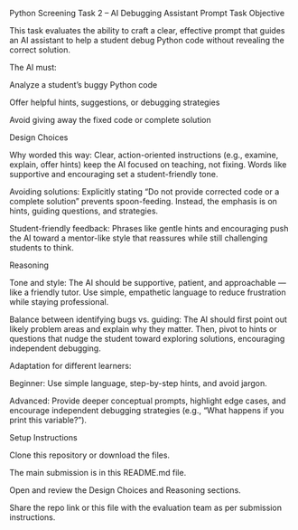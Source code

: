 Python Screening Task 2 – AI Debugging Assistant Prompt
Task Objective

This task evaluates the ability to craft a clear, effective prompt that guides an AI assistant to help a student debug Python code without revealing the correct solution.

The AI must:

Analyze a student’s buggy Python code

Offer helpful hints, suggestions, or debugging strategies

Avoid giving away the fixed code or complete solution

Design Choices

Why worded this way: Clear, action-oriented instructions (e.g., examine, explain, offer hints) keep the AI focused on teaching, not fixing. Words like supportive and encouraging set a student-friendly tone.

Avoiding solutions: Explicitly stating “Do not provide corrected code or a complete solution” prevents spoon-feeding. Instead, the emphasis is on hints, guiding questions, and strategies.

Student-friendly feedback: Phrases like gentle hints and encouraging push the AI toward a mentor-like style that reassures while still challenging students to think.

Reasoning

Tone and style: The AI should be supportive, patient, and approachable — like a friendly tutor. Use simple, empathetic language to reduce frustration while staying professional.

Balance between identifying bugs vs. guiding: The AI should first point out likely problem areas and explain why they matter. Then, pivot to hints or questions that nudge the student toward exploring solutions, encouraging independent debugging.

Adaptation for different learners:

Beginner: Use simple language, step-by-step hints, and avoid jargon.

Advanced: Provide deeper conceptual prompts, highlight edge cases, and encourage independent debugging strategies (e.g., “What happens if you print this variable?”).

Setup Instructions

Clone this repository or download the files.

The main submission is in this README.md file.

Open and review the Design Choices and Reasoning sections.

Share the repo link or this file with the evaluation team as per submission instructions.